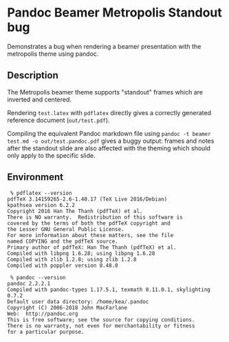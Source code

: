 # Pandoc Beamer Metropolis Standout bug

Demonstrates a bug when rendering a beamer presentation with the metropolis theme using pandoc.


## Description

The Metropolis beamer theme supports "standout" frames which are inverted and centered.

Rendering `test.latex` with `pdflatex` directly gives a correctly generated reference document (`out/test.pdf`).

Compiling the equivalent Pandoc markdown file using `pandoc -t beamer test.md -o out/test.pandoc.pdf` gives a buggy output: frames and notes after the standout slide are also affected with the theming which should only apply to the specific slide.


## Environment

```
 % pdflatex --version
pdfTeX 3.14159265-2.6-1.40.17 (TeX Live 2016/Debian)
kpathsea version 6.2.2
Copyright 2016 Han The Thanh (pdfTeX) et al.
There is NO warranty.  Redistribution of this software is
covered by the terms of both the pdfTeX copyright and
the Lesser GNU General Public License.
For more information about these matters, see the file
named COPYING and the pdfTeX source.
Primary author of pdfTeX: Han The Thanh (pdfTeX) et al.
Compiled with libpng 1.6.28; using libpng 1.6.28
Compiled with zlib 1.2.8; using zlib 1.2.8
Compiled with poppler version 0.48.0

 % pandoc --version
pandoc 2.2.2.1
Compiled with pandoc-types 1.17.5.1, texmath 0.11.0.1, skylighting 0.7.2
Default user data directory: /home/kea/.pandoc
Copyright (C) 2006-2018 John MacFarlane
Web:  http://pandoc.org
This is free software; see the source for copying conditions.
There is no warranty, not even for merchantability or fitness
for a particular purpose.
```
